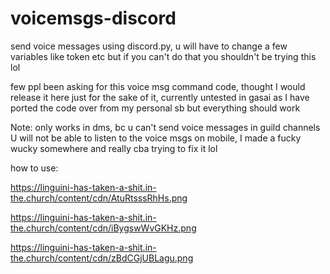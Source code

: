 # voicemsgs-discord
send voice messages using discord.py, u will have to change a few variables like token etc but if you can't do that you shouldn't be trying this lol


few ppl been asking for this voice msg command code, thought I would release it here just for the sake of it, currently untested in gasai as I have ported the code over from my personal sb but everything should work

Note: 
only works in dms, bc u can't send voice messages in guild channels
U will not be able to listen to the voice msgs on mobile, I made a fucky wucky somewhere and really cba trying to fix it lol

how to use:

https://linguini-has-taken-a-shit.in-the.church/content/cdn/AtuRtsssRhHs.png

https://linguini-has-taken-a-shit.in-the.church/content/cdn/iBygswWvGKHz.png

https://linguini-has-taken-a-shit.in-the.church/content/cdn/zBdCGjUBLagu.png 
